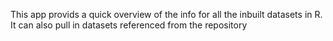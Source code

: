 This app provids a quick overview of the info for all the inbuilt datasets in R. It can also pull in datasets referenced from the repository
